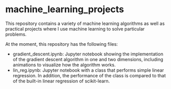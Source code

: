 # machine_learning_projects

This repository contains a variety of machine learning algorithms as well as practical projects where I use machine learning to solve particular problems.

At the moment, this repository has the following files:
- gradient_descent.ipynb: Jupyter notebook showing the implementation of the gradient descent algorithm in one and two dimensions, including animations to visualize how the algorithm works.
- lin_reg.ipynb: Jupyter notebook with a class that performs simple linear regression. In addition, the performance of the class is compared to that of the built-in linear regression of scikit-learn.
